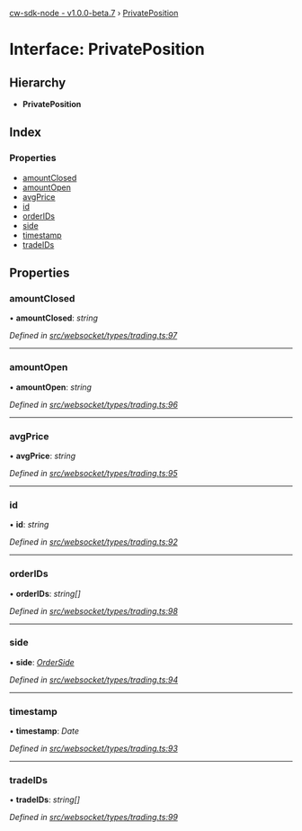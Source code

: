 [cw-sdk-node - v1.0.0-beta.7](../README.md) › [PrivatePosition](privateposition.md)

# Interface: PrivatePosition

## Hierarchy

* **PrivatePosition**

## Index

### Properties

* [amountClosed](privateposition.md#amountclosed)
* [amountOpen](privateposition.md#amountopen)
* [avgPrice](privateposition.md#avgprice)
* [id](privateposition.md#id)
* [orderIDs](privateposition.md#orderids)
* [side](privateposition.md#side)
* [timestamp](privateposition.md#timestamp)
* [tradeIDs](privateposition.md#tradeids)

## Properties

###  amountClosed

• **amountClosed**: *string*

*Defined in [src/websocket/types/trading.ts:97](https://github.com/cryptowatch/cw-sdk-node/blob/master/src/websocket/types/trading.ts#L97)*

___

###  amountOpen

• **amountOpen**: *string*

*Defined in [src/websocket/types/trading.ts:96](https://github.com/cryptowatch/cw-sdk-node/blob/master/src/websocket/types/trading.ts#L96)*

___

###  avgPrice

• **avgPrice**: *string*

*Defined in [src/websocket/types/trading.ts:95](https://github.com/cryptowatch/cw-sdk-node/blob/master/src/websocket/types/trading.ts#L95)*

___

###  id

• **id**: *string*

*Defined in [src/websocket/types/trading.ts:92](https://github.com/cryptowatch/cw-sdk-node/blob/master/src/websocket/types/trading.ts#L92)*

___

###  orderIDs

• **orderIDs**: *string[]*

*Defined in [src/websocket/types/trading.ts:98](https://github.com/cryptowatch/cw-sdk-node/blob/master/src/websocket/types/trading.ts#L98)*

___

###  side

• **side**: *[OrderSide](../README.md#orderside)*

*Defined in [src/websocket/types/trading.ts:94](https://github.com/cryptowatch/cw-sdk-node/blob/master/src/websocket/types/trading.ts#L94)*

___

###  timestamp

• **timestamp**: *Date*

*Defined in [src/websocket/types/trading.ts:93](https://github.com/cryptowatch/cw-sdk-node/blob/master/src/websocket/types/trading.ts#L93)*

___

###  tradeIDs

• **tradeIDs**: *string[]*

*Defined in [src/websocket/types/trading.ts:99](https://github.com/cryptowatch/cw-sdk-node/blob/master/src/websocket/types/trading.ts#L99)*
